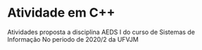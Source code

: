 # Atividade em C++
Atividades proposta a disciplina AEDS I do curso de Sistemas de Informação 
No periodo de 2020/2 da UFVJM 
